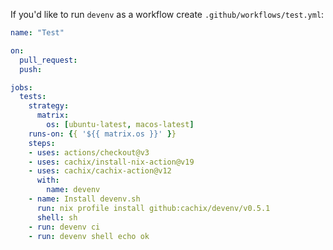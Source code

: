 If you'd like to run `devenv` as a workflow create `.github/workflows/test.yml`:

```yaml
name: "Test"

on:
  pull_request:
  push:

jobs:
  tests:
    strategy:
      matrix:
        os: [ubuntu-latest, macos-latest]
    runs-on: {{ '${{ matrix.os }}' }}
    steps:
    - uses: actions/checkout@v3
    - uses: cachix/install-nix-action@v19
    - uses: cachix/cachix-action@v12
      with:
        name: devenv
    - name: Install devenv.sh
      run: nix profile install github:cachix/devenv/v0.5.1
      shell: sh
    - run: devenv ci
    - run: devenv shell echo ok
```
